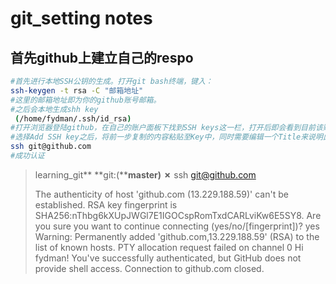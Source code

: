 # git_setting notes

## 首先github上建立自己的respo

```bash
#首先进行本地SSH公钥的生成。打开git bash终端，键入：
ssh-keygen -t rsa -C "邮箱地址"
#这里的邮箱地址即为你的github账号邮箱。
#之后会本地生成shh key
 (/home/fydman/.ssh/id_rsa)
#打开浏览器登陆github，在自己的账户面板下找到SSH keys这一栏，打开后即会看到目前该账户下已进行过SSH认证的机器，
#选择Add SSH key之后，将前一步复制的内容粘贴至Key中，同时需要编辑一个Title来说明此Key认证的是哪一台机器，通常会使用计算机的名字。
ssh git@github.com
#成功认证
```

> learning_git** **git:(****master)** **✗**  ssh git@github.com
>
> The authenticity of host 'github.com (13.229.188.59)' can't be established.
> RSA key fingerprint is SHA256:nThbg6kXUpJWGl7E1IGOCspRomTxdCARLviKw6E5SY8.
> Are you sure you want to continue connecting (yes/no/[fingerprint])? yes
> Warning: Permanently added 'github.com,13.229.188.59' (RSA) to the list of known hosts.
> PTY allocation request failed on channel 0
> Hi fydman! You've successfully authenticated, but GitHub does not provide shell access.
> Connection to github.com closed.

